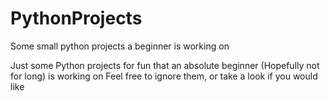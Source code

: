 # PythonProjects
Some small python projects a beginner is working on


Just some Python projects for fun that an absolute beginner (Hopefully not for long) is working on
Feel free to ignore them, or take a look if you would like
